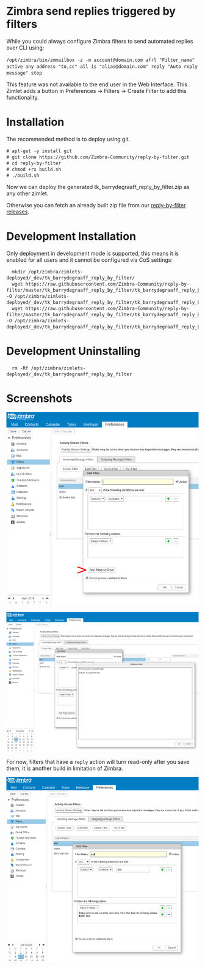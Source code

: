 # Zimbra send replies triggered by filters

While you could always configure Zimbra filters to send automated replies over CLI using:

`/opt/zimbra/bin/zmmailbox -z -m account@domain.com afrl "Filter_name" active any address "to,cc" all is "alias@domain.com" reply "Auto reply message" stop` 

This feature was not available to the end user in the Web Interface. This Zimlet adds a button in Preferences -> Filters -> Create Filter to add this functionality.

# Installation
The recommended method is to deploy using git.

```
# apt-get -y install git
# git clone https://github.com/Zimbra-Community/reply-by-filter.git
# cd reply-by-filter
# chmod +rx build.sh
# ./build.sh
```

Now we can deploy the generated tk_barrydegraaff_reply_by_filter.zip as any other zimlet.

Otherwise you can fetch an already built zip file from our [reply-by-filter releases](https://github.com/Zimbra-Community/reply-by-filter/releases).


# Development Installation

Only deployment in development mode is supported, this means it is enabled for all users and it cannot be configured via CoS settings:

      mkdir /opt/zimbra/zimlets-deployed/_dev/tk_barrydegraaff_reply_by_filter/
      wget https://raw.githubusercontent.com/Zimbra-Community/reply-by-filter/master/tk_barrydegraaff_reply_by_filter/tk_barrydegraaff_reply_by_filter.js -O /opt/zimbra/zimlets-deployed/_dev/tk_barrydegraaff_reply_by_filter/tk_barrydegraaff_reply_by_filter.js
      wget https://raw.githubusercontent.com/Zimbra-Community/reply-by-filter/master/tk_barrydegraaff_reply_by_filter/tk_barrydegraaff_reply_by_filter.xml -O /opt/zimbra/zimlets-deployed/_dev/tk_barrydegraaff_reply_by_filter/tk_barrydegraaff_reply_by_filter.xml

# Development Uninstalling

      rm -Rf /opt/zimbra/zimlets-deployed/_dev/tk_barrydegraaff_reply_by_filter
      
# Screenshots      

![alt text](https://raw.githubusercontent.com/Zimbra-Community/reply-by-filter/master/docs/1.png)

![alt text](https://raw.githubusercontent.com/Zimbra-Community/reply-by-filter/master/docs/2.png)

For now, filters that have a `reply` action will turn read-only after you save them, it is another build in limitation of Zimbra.

![alt text](https://raw.githubusercontent.com/Zimbra-Community/reply-by-filter/master/docs/3.png)
